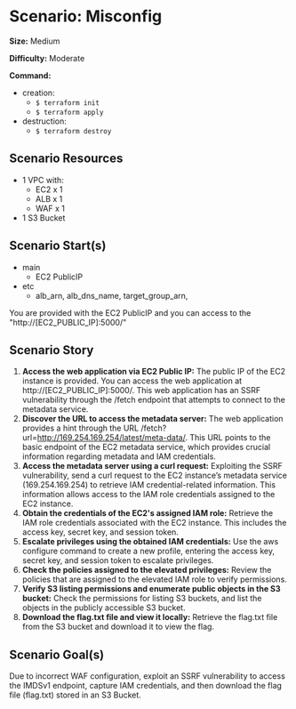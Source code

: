 
# Scenario: Misconfig

**Size:** Medium        

**Difficulty:** Moderate    

**Command:**

- creation:
    - `$ terraform init`
    - `$ terraform apply`
- destruction:
    - `$ terraform destroy`

## Scenario Resources

- 1 VPC with:
    - EC2 x 1
    - ALB x 1
    - WAF x 1
- 1 S3 Bucket

## Scenario Start(s)
- main 
    - EC2 PublicIP
- etc
    - alb_arn, alb_dns_name, target_group_arn, 

You are provided with the EC2 PublicIP and you can access to the "http://[EC2_PUBLIC_IP]:5000/"


## Scenario Story

1. **Access the web application via EC2 Public IP:**
The public IP of the EC2 instance is provided. You can access the web application at http://[EC2_PUBLIC_IP]:5000/. This web application has an SSRF vulnerability through the /fetch endpoint that attempts to connect to the metadata service.
2. **Discover the URL to access the metadata server:**
The web application provides a hint through the URL /fetch?url=http://169.254.169.254/latest/meta-data/. This URL points to the basic endpoint of the EC2 metadata service, which provides crucial information regarding metadata and IAM credentials.
3. **Access the metadata server using a curl request:**
Exploiting the SSRF vulnerability, send a curl request to the EC2 instance’s metadata service (169.254.169.254) to retrieve IAM credential-related information. This information allows access to the IAM role credentials assigned to the EC2 instance.
4. **Obtain the credentials of the EC2's assigned IAM role:**
Retrieve the IAM role credentials associated with the EC2 instance. This includes the access key, secret key, and session token.
5. **Escalate privileges using the obtained IAM credentials:**
Use the aws configure command to create a new profile, entering the access key, secret key, and session token to escalate privileges.
6. **Check the policies assigned to the elevated privileges:**
Review the policies that are assigned to the elevated IAM role to verify permissions.
7. **Verify S3 listing permissions and enumerate public objects in the S3 bucket:**
Check the permissions for listing S3 buckets, and list the objects in the publicly accessible S3 bucket.
8. **Download the flag.txt file and view it locally:**
Retrieve the flag.txt file from the S3 bucket and download it to view the flag.

## Scenario Goal(s)
Due to incorrect WAF configuration, exploit an SSRF vulnerability to access the IMDSv1 endpoint, capture IAM credentials, and then download the flag file (flag.txt) stored in an S3 Bucket.

